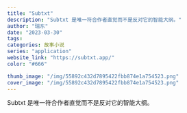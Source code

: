 ```yaml
---
title: "Subtxt"
description: "Subtxt 是唯一符合作者直觉而不是反对它的智能大纲。"
author: "瑞东"
date: "2023-03-30"
tags:
categories: 故事小说
series: "application"
website_link: "https://subtxt.app/"
color: "#666"

thumb_image: "/img/55892c432d7895422fbb874e1a754523.png"
cover_image: "/img/55892c432d7895422fbb874e1a754523.png"
---
```


Subtxt 是唯一符合作者直觉而不是反对它的智能大纲。